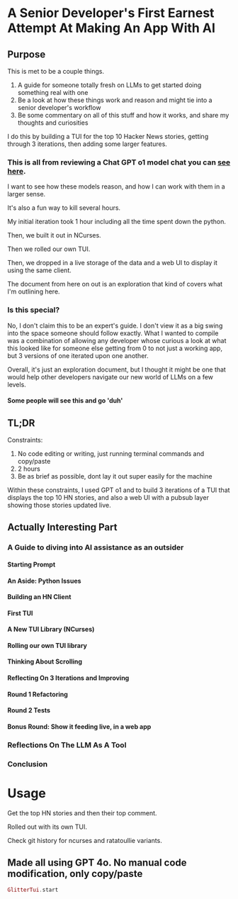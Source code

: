 # A Senior Developer's First Earnest Attempt At Making An App With AI
## Purpose
This is met to be a couple things.

1. A guide for someone totally fresh on LLMs to get started doing something real with one
2. Be a look at how these things work and reason and might tie into a senior developer's workflow
3. Be some commentary on all of this stuff and how it works, and share my thoughts and curiosities

I do this by building a TUI for the top 10 Hacker News stories, getting through 3 iterations, then adding some larger features.

### This is all from reviewing a Chat GPT o1 model chat you can [see here](https://chatgpt.com/share/677dd787-c3c8-8006-a232-e5797090bb6f).

I want to see how these models reason, and how I can work with them in a larger sense.

It's also a fun way to kill several hours.

My initial iteration took 1 hour including all the time spent down the python.

Then, we built it out in NCurses.

Then we rolled our own TUI.

Then, we dropped in a live storage of the data and a web UI to display it using the same client.

The document from here on out is an exploration that kind of covers what I'm outlining here.

### Is this special?
No, I don't claim this to be an expert's guide.
I don't view it as a big swing into the space someone should follow exactly.
What I wanted to compile was a combination of allowing any developer whose curious a look at what this looked like for someone else getting from 0 to not just a working app, but 3 versions of one iterated upon one another.

Overall, it's just an exploration document, but I thought it might be one that would help other developers navigate our new world of LLMs on a few levels.

#### Some people will see this and go 'duh'

## TL;DR
Constraints:
1. No code editing or writing, just running terminal commands and copy/paste
2. 2 hours
3. Be as brief as possible, dont lay it out super easily for the machine

Within these constraints, I used GPT o1 and to build 3 iterations of a TUI that displays the top 10 HN stories, and also a web UI with a pubsub layer showing those stories updated live.

## Actually Interesting Part

### A Guide to diving into AI assistance as an outsider
#### Starting Prompt
#### An Aside: Python Issues
#### Building an HN Client
#### First TUI
#### A New TUI Library (NCurses)
#### Rolling our own TUI library
#### Thinking About Scrolling
#### Reflecting On 3 Iterations and Improving
#### Round 1 Refactoring
#### Round 2 Tests
#### Bonus Round: Show it feeding live, in a web app

### Reflections On The LLM As A Tool

### Conclusion



# Usage
Get the top HN stories and then their top comment.

Rolled out with its own TUI.

Check git history for ncurses and ratatoullie variants.

## Made all using GPT 4o. No manual code modification, only copy/paste

```elixir
GlitterTui.start
```
